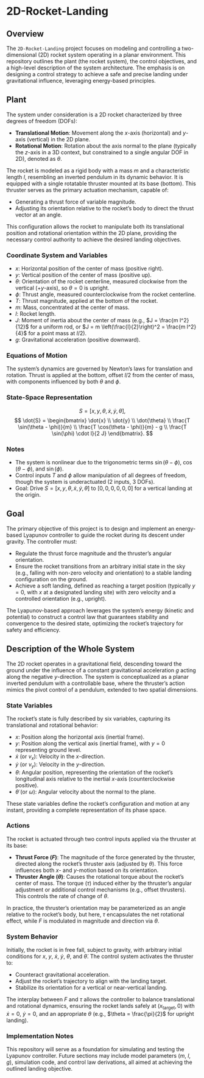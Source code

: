 # 2D-Rocket-Landing

## Overview
The `2D-Rocket-Landing` project focuses on modeling and controlling a two-dimensional (2D) rocket system operating in a planar environment. This repository outlines the plant (the rocket system), the control objectives, and a high-level description of the system architecture. The emphasis is on designing a control strategy to achieve a safe and precise landing under gravitational influence, leveraging energy-based principles.

## Plant
The system under consideration is a 2D rocket characterized by three degrees of freedom (DOFs):
- **Translational Motion**: Movement along the $x$-axis (horizontal) and $y$-axis (vertical) in the 2D plane.
- **Rotational Motion**: Rotation about the axis normal to the plane (typically the $z$-axis in a 3D context, but constrained to a single angular DOF in 2D), denoted as $\theta$.

The rocket is modeled as a rigid body with a mass $m$ and a characteristic length $l$, resembling an inverted pendulum in its dynamic behavior. It is equipped with a single rotatable thruster mounted at its base (bottom). This thruster serves as the primary actuation mechanism, capable of:
- Generating a thrust force of variable magnitude.
- Adjusting its orientation relative to the rocket’s body to direct the thrust vector at an angle.

This configuration allows the rocket to manipulate both its translational position and rotational orientation within the 2D plane, providing the necessary control authority to achieve the desired landing objectives.

### Coordinate System and Variables
- $x$: Horizontal position of the center of mass (positive right).
- $y$: Vertical position of the center of mass (positive up).
- $\theta$: Orientation of the rocket centerline, measured clockwise from the vertical ($+y$-axis), so $\theta = 0$ is upright.
- $\phi$: Thrust angle, measured counterclockwise from the rocket centerline.
- $T$: Thrust magnitude, applied at the bottom of the rocket.
- $m$: Mass, concentrated at the center of mass.
- $l$: Rocket length.
- $J$: Moment of inertia about the center of mass (e.g., $J = \frac{m l^2}{12}$ for a uniform rod, or $J = m \left(\frac{l}{2}\right)^2 = \frac{m l^2}{4}$ for a point mass at $l/2$).
- $g$: Gravitational acceleration (positive downward).

### Equations of Motion
The system’s dynamics are governed by Newton’s laws for translation and rotation. Thrust is applied at the bottom, offset $l/2$ from the center of mass, with components influenced by both $\theta$ and $\phi$.

### State-Space Representation
$$
S = [x, y, \theta, \dot{x}, \dot{y}, \dot{\theta}],
$$
$$
\dot{S} = \begin{bmatrix}
\dot{x} \\
\dot{y} \\
\dot{\theta} \\
\frac{T \sin(\theta - \phi)}{m} \\
\frac{T \cos(\theta - \phi)}{m} - g \\
\frac{T \sin(\phi) \cdot l}{2 J}
\end{bmatrix}.
$$

### Notes
- The system is nonlinear due to the trigonometric terms $\sin(\theta - \phi)$, $\cos(\theta - \phi)$, and $\sin(\phi)$.
- Control inputs $T$ and $\phi$ allow manipulation of all degrees of freedom, though the system is underactuated (2 inputs, 3 DOFs).
- Goal: Drive $S = [x, y, \theta, \dot{x}, \dot{y}, \dot{\theta}]$ to $[0, 0, 0, 0, 0, 0]$ for a vertical landing at the origin.

## Goal
The primary objective of this project is to design and implement an energy-based Lyapunov controller to guide the rocket during its descent under gravity. The controller must:
- Regulate the thrust force magnitude and the thruster’s angular orientation.
- Ensure the rocket transitions from an arbitrary initial state in the sky (e.g., falling with non-zero velocity and orientation) to a stable landing configuration on the ground.
- Achieve a soft landing, defined as reaching a target position (typically $y = 0$, with $x$ at a designated landing site) with zero velocity and a controlled orientation (e.g., upright).

The Lyapunov-based approach leverages the system’s energy (kinetic and potential) to construct a control law that guarantees stability and convergence to the desired state, optimizing the rocket’s trajectory for safety and efficiency.

## Description of the Whole System
The 2D rocket operates in a gravitational field, descending toward the ground under the influence of a constant gravitational acceleration $g$ acting along the negative $y$-direction. The system is conceptualized as a planar inverted pendulum with a controllable base, where the thruster’s action mimics the pivot control of a pendulum, extended to two spatial dimensions.

### State Variables
The rocket’s state is fully described by six variables, capturing its translational and rotational behavior:
- $x$: Position along the horizontal axis (inertial frame).
- $y$: Position along the vertical axis (inertial frame), with $y = 0$ representing ground level.
- $\dot{x}$ (or $v_x$): Velocity in the $x$-direction.
- $\dot{y}$ (or $v_y$): Velocity in the $y$-direction.
- $\theta$: Angular position, representing the orientation of the rocket’s longitudinal axis relative to the inertial $x$-axis (counterclockwise positive).
- $\dot{\theta}$ (or $\omega$): Angular velocity about the normal to the plane.

These state variables define the rocket’s configuration and motion at any instant, providing a complete representation of its phase space.

### Actions 
The rocket is actuated through two control inputs applied via the thruster at its base:
- **Thrust Force ($F$)**: The magnitude of the force generated by the thruster, directed along the rocket’s thruster axis (adjusted by $\theta$). This force influences both $x$- and $y$-motion based on its orientation.
- **Thruster Angle ($\theta$)**: Causes the rotational torque about the rocket’s center of mass.
The torque ($\tau$) induced either by the thruster’s angular adjustment or additional control mechanisms (e.g., offset thrusters). This controls the rate of change of $\theta$.

In practice, the thruster’s orientation may be parameterized as an angle relative to the rocket’s body, but here, $\tau$ encapsulates the net rotational effect, while $F$ is modulated in magnitude and direction via $\theta$.

### System Behavior
Initially, the rocket is in free fall, subject to gravity, with arbitrary initial conditions for $x$, $y$, $\dot{x}$, $\dot{y}$, $\theta$, and $\dot{\theta}$. The control system activates the thruster to:
- Counteract gravitational acceleration.
- Adjust the rocket’s trajectory to align with the landing target.
- Stabilize its orientation for a vertical or near-vertical landing.

The interplay between $F$ and $\tau$ allows the controller to balance translational and rotational dynamics, ensuring the rocket lands safely at $(x_{\text{target}}, 0)$ with $\dot{x} = 0$, $\dot{y} = 0$, and an appropriate $\theta$ (e.g., $\theta = \frac{\pi}{2}$ for upright landing).

### Implementation Notes
This repository will serve as a foundation for simulating and testing the Lyapunov controller. Future sections may include model parameters ($m$, $l$, $g$), simulation code, and control law derivations, all aimed at achieving the outlined landing objective.
